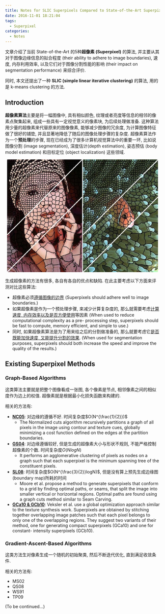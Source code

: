 ```yaml
---
title: Notes for SLIC Superpixels Compared to State-of-the-Art Superpixel Methods
date: 2016-11-01 18:21:04
tags:
  - Superpixel
categories:
  - Notes
---
```



文章介绍了当前 State-of-the-Art 的5种**超像素 (Superpixel)** 的算法, 并主要从其对于图像边缘信息的拟合程度 (their ability to adhere to image boundaries), 速度, 内存利用效率, 以及它们对于图像分割性能的影响 (their impact on segmentation performance) 来综合评价.

同时, 本文还提出了一种 **SLIC (simple linear iterative clustering)** 的算法, 用的是 k-means clustering 的方法.

<!-- more -->

## Introduction

**超像素算法**主要是将一幅图像中, 具有相似颜色, 纹理或者亮度等信息的相邻的像素点聚集起来, 组成一些具有一定视觉意义的像素块, 为后续处理做准备. 这种算法用少量的超像素来代替原来的图像像素, 能够减少图像的冗余度, 为计算图像特征做了很好的铺垫, 并且显著地降低了随后的图像处理步骤的复杂度. 超像素算法作为一个**预处理**的步骤, 现在已经成为了很多计算机视觉算法中的重要一环, 比如说图像分割 (image segmentation), 深度估计(depth estimation), 姿态预估 (body model estimation) 和目标定位 (object localization) 这些领域.

![Images_segmented_using_SLIC_into_superpixels](/images/Images_segmented_using_SLIC_into_superpixels.png)

生成超像素的方法有很多, 各自有各自的优点和缺陷. 在此主要考虑以下方面来评测对比这些算法:

* 超像素必须<u>遵循图像的边界</u> (Superpixels should adhere well to image boundaries.)
* 如果超像素是作为一个预处理步骤, 来减少计算复杂度的, 那么就需要考虑<u>计算速度, 内存效率以及是否方便使用</u>等因素 (When used to reduce computational complexity as a pre- processing step, superpixels should be fast to compute, memory efficient, and simple to use.)
* 同时, 如果超像素算法是为了用来给之后的分割做准备的, 那么就要考虑它<u>是否既能加快速度, 又能提升分割的效果</u>. (When used for segmentation purposes, superpixels should both increase the speed and improve the quality of the results.)

## Existing Superpixel Methods

### Graph-Based Algorithms

这类算法主要就是把整个图像看成一张图, 各个像素是节点, 相邻像素之间的相似度作为边上的权值. 超像素就是根据最小化损失函数来构建的.

相关的方法有:

* **[NC05](https://www.cs.sfu.ca/research/groups/VML/pubs/mori-model_search_segmentation-iccv05.pdf)**: 对边缘的遵循不好. 时间复杂度$O(N^{\frac{1}{2}})$
  * The Normalized cuts algorithm recursively partitions a graph of all pixels in the image using contour and texture cues, globally minimizing a cost function defined on the edges at the partition boundaries.
* **[GS04](http://fcv2011.ulsan.ac.kr/files/announcement/413/IJCV(2004)%20Efficient%20Graph-Based%20Image%20Segmentation.pdf)**: 对边缘遵循较好, 但是生成的超像素大小与形状不规则, 不能严格控制超像素的个数. 时间复杂度$O(NlogN)$
  * It performs an agglomerative clustering of pixels as nodes on a graph such that each superpixel is the minimum spanning tree of the constituent pixels.
* **[SL08](http://ieeexplore.ieee.org/document/4587471/?arnumber=4587471&tag=1)**: 时间复杂度$O(N^{\frac{3}{2}}logN)$, 但是没有算上预先生成边缘图(boundary map)所耗的时间
  * Moore et al. propose a method to generate superpixels that conform to a grid by finding optimal paths, or seams, that split the image into smaller vertical or horizontal regions. Optimal paths are found using a graph cuts method similar to Seam Carving.
* **[GCa10 & GCb10](http://link.springer.com/chapter/10.1007/978-3-642-15555-0_16)**: Veksler et al. use a global optimization approach similar to the texture synthesis work. Superpixels are obtained by stitching together overlapping image patches such that each pixel belongs to only one of the overlapping regions. They suggest two variants of their method, one for generating compact superpixels (GCa10) and one for constant- intensity superpixels (GCb10).

### Gradient-Ascent-Based Algorithms

这类方法生对像素生成一个随机的初始聚类, 然后不断迭代优化, 直到满足收敛条件.

相关的方法有:

* MS02
* QS08
* WS91
* TP09

(To be continued...)